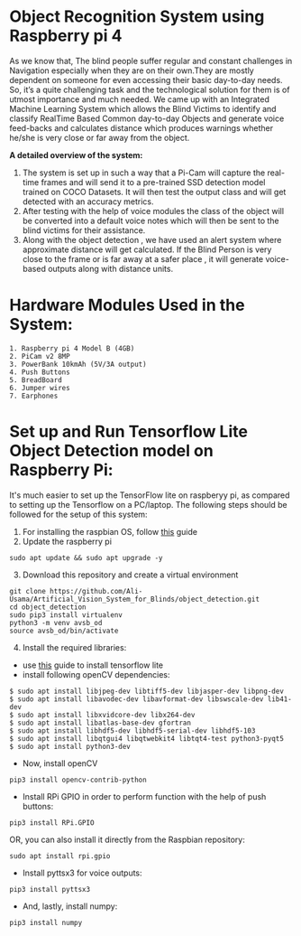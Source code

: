 # Object Recognition System using Raspberry pi 4
As we know that, The blind people suffer regular and constant challenges in Navigation especially when they are on their own.They are mostly dependent on someone for even accessing their basic day-to-day needs. So, it’s a quite challenging task and the technological solution for them is of utmost importance and much needed. We came up with an Integrated Machine Learning System which allows the Blind Victims to identify and classify  RealTime Based Common day-to-day Objects and generate voice feed-backs and calculates distance which produces warnings whether he/she is very close or far away from the object. 

                          
__A detailed overview of the system:__
1. The system is set up in such a way that a Pi-Cam will capture the real-time frames and will send it to a pre-trained SSD detection model trained on COCO Datasets. It will then test the output class and will get detected with an accuracy metrics.						
2. After testing with the help of voice modules the class of the object will be converted into a default voice notes which will then be sent to the blind victims for their assistance.
3. Along with the object detection , we have used an alert system where approximate distance will get calculated. If the Blind Person is very close to the frame or is far away at a safer place , it will generate voice-based outputs along with distance units.	

# Hardware Modules Used in the System:
```
1. Raspberry pi 4 Model B (4GB)
2. PiCam v2 8MP
3. PowerBank 10kmAh (5V/3A output)
4. Push Buttons
5. BreadBoard
6. Jumper wires
7. Earphones
```

# Set up and Run Tensorflow Lite Object Detection model on Raspberry Pi:
It's much easier to set up the TensorFlow lite on raspberyy pi, as compared to setting up the Tensorflow on a PC/laptop. The following steps should be followed for the setup of this system:

1. For installing the raspbian OS, follow [this](https://www.raspberrypi.org/documentation/computers/getting-started.html#installing-the-operating-system) guide 
2. Update the raspberry pi
```
sudo apt update && sudo apt upgrade -y
```
3. Download this repository and create a virtual environment
```
git clone https://github.com/Ali-Usama/Artificial_Vision_System_for_Blinds/object_detection.git 
cd object_detection
sudo pip3 install virtualenv
python3 -m venv avsb_od
source avsb_od/bin/activate
```
4. Install the required libraries:

* use [this](https://www.tensorflow.org/lite/guide/python) guide to install tensorflow lite
* install following openCV dependencies:
```
$ sudo apt install libjpeg-dev libtiff5-dev libjasper-dev libpng-dev
$ sudo apt install libavodec-dev libavformat-dev libswscale-dev lib41-dev
$ sudo apt install libxvidcore-dev libx264-dev
$ sudo apt install libatlas-base-dev gfortran
$ sudo apt install libhdf5-dev libhdf5-serial-dev libhdf5-103
$ sudo apt install libqtgui4 libqtwebkit4 libtqt4-test python3-pyqt5
$ sudo apt install python3-dev
```
* Now, install openCV
```
pip3 install opencv-contrib-python
```
* Install RPi GPIO in order to perform function with the help of push buttons:
```
pip3 install RPi.GPIO
```
OR, you can also install it directly from the Raspbian repository:
```
sudo apt install rpi.gpio
```
*  Install pyttsx3 for voice outputs:
```
pip3 install pyttsx3
```
* And, lastly, install numpy:
```
pip3 install numpy
```

